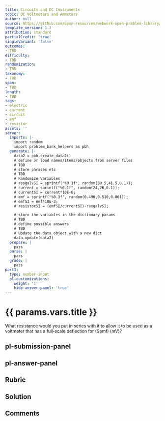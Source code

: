 ```yaml
---
title: Circuits and DC Instruments
topic: DC Voltmeters and Ammeters
author: null
source: https://github.com/open-resources/webwork-open-problem-library/tree/master/Contrib/BrockPhysics/College_Physics_Urone/21.Circuits_and_DC_Instruments/21-04.DC_Voltmeters_and_Ammeters/NU_U17_21_04_014.pg
template_version: 1.3
attribution: standard
partialCredit: 'true'
singleVariant: 'false'
outcomes:
- TBD
difficulty:
- TBD
randomization:
- TBD
taxonomy:
- TBD
span:
- TBD
length:
- TBD
tags:
- electric
- current
- circuit
- emf
- resistor
assets: ''
server:
  imports: |-
    import random
    import problem_bank_helpers as pbh
  generate: |-
    data2 = pbh.create_data2()
    # define or load names/items/objects from server files
    # TBD
    # store phrases etc
    # TBD
    # Randomize Variables
    # resgalvSI = sprintf("%0.1f", random(38.5,41.5,0.1));
    # current = sprintf("%0.1f", random(24,26,0.1));
    # currentSI = current*10E-6;
    # emf = sprintf("%0.3f", random(0.490,0.510,0.001));
    # emfSI = emf*10E-3;
    # resistorSI = (emfSI/currentSI)-resgalvSI;

    # store the variables in the dictionary params
    # TBD
    # define possible answers
    # TBD
    # Update the data object with a new dict
    data.update(data2)
  prepare: |
    pass
  parse: |
    pass
  grade: |
    pass
part1:
  type: number-input
  pl-customizations:
    weight: '1'
    hide-answer-panel: 'true'
---
```


# {{ params.vars.title }} 


What resistance would you put in series with it to allow it to be used as a voltmeter that has a full-scale deflection for ($emf) (mV)?


## pl-submission-panel 


## pl-answer-panel 


## Rubric 


## Solution 


## Comments 


